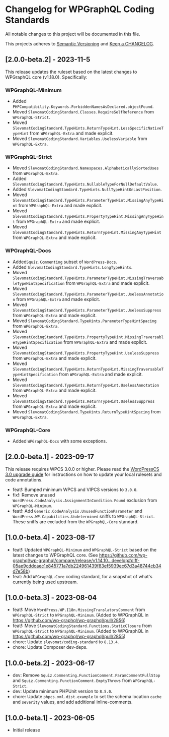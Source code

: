 # Changelog for WPGraphQL Coding Standards

All notable changes to this project will be documented in this file.

This projects adheres to [Semantic Versioning](https://semver.org/) and [Keep a CHANGELOG](https://keepachangelog.com/).

## [2.0.0-beta.2] - 2023-11-5

This release updates the ruleset based on the latest changes to WPGraphQL core (v1.18.0). Specifically:

### WPGraphQL-Minimum
- Added `PHPCompatibility.Keywords.ForbiddenNamesAsDeclared.objectFound`.
- Moved `SlevomatCodingStandard.Classes.RequireSelfReference` from `WPGraphQL-Strict`.
- Moved `SlevomatCodingStandard.TypeHints.ReturnTypeHint.LessSpecificNativeTypeHint` from `WPGraphQL-Extra` and made explicit.
- Moved `SlevomatCodingStandard.Variables.UselessVariable` from `WPGraphQL-Extra`.

### WPGraphQL-Strict
- Moved `SlevomatCodingStandard.Namespaces.AlphabeticallySortedUses` from `WPGraphQL-Extra`.
- Added `SlevomatCodingStandard.TypeHints.NullableTypeForNullDefaultValue`.
- Added `SlevomatCodingStandard.TypeHints.NullTypeHintOnLastPosition`.
- Moved `SlevomatCodingStandard.TypeHints.ParameterTypeHint.MissingAnyTypeHint` from `WPGraphQL-Extra` and made explicit.
- Moved `SlevomatCodingStandard.TypeHints.PropertyTypeHint.MissingAnyTypeHint` from `WPGraphQL-Extra` and made explicit.
- Moved `SlevomatCodingStandard.TypeHints.ReturnTypeHint.MissingAnyTypeHint` from `WPGraphQL-Extra` and made explicit.

### WPGraphQL-Docs
- Added`Squiz.Commenting` subset of `WordPress-Docs`.
- Added `SlevomatCodingStandard.TypeHints.LongTypeHints`.
- Moved `SlevomatCodingStandard.TypeHints.ParameterTypeHint.MissingTraversableTypeHintSpecification` from `WPGraphQL-Extra` and made explicit.
- Moved `SlevomatCodingStandard.TypeHints.ParameterTypeHint.UselessAnnotation` from `WPGraphQL-Extra` and made explicit.
- Moved `SlevomatCodingStandard.TypeHints.ParameterTypeHint.UselessSuppress` from `WPGraphQL-Extra` and made explicit.
- Moved `SlevomatCodingStandard.TypeHints.ParameterTypeHintSpacing` from `WPGraphQL-Extra`.
- Moved `SlevomatCodingStandard.TypeHints.PropertyTypeHint.MissingTraversableTypeHintSpecification` from `WPGraphQL-Extra` and made explicit.
- Moved `SlevomatCodingStandard.TypeHints.PropertyTypeHint.UselessSuppress` from `WPGraphQL-Extra` and made explicit.
- Moved `SlevomatCodingStandard.TypeHints.ReturnTypeHint.MissingTraversableTypeHintSpecification` from `WPGraphQL-Extra` and made explicit.
- Moved `SlevomatCodingStandard.TypeHints.ReturnTypeHint.UselessAnnotation` from `WPGraphQL-Extra` and made explicit.
- Moved `SlevomatCodingStandard.TypeHints.ReturnTypeHint.UselessSuppress` from `WPGraphQL-Extra` and made explicit.
- Moved `SlevomatCodingStandard.TypeHints.ReturnTypeHintSpacing` from `WPGraphQL-Extra`.

### WPGraphQL-Core
- Added `WPGraphQL-Docs` with some exceptions.

## [2.0.0-beta.1] - 2023-09-17

This release requires WPCS 3.0.0 or higher. Please read the [WordPressCS 3.0 upgrade guide](https://github.com/WordPress/WordPress-Coding-Standards/wiki/Upgrade-Guide-to-WordPressCS-3.0.0-for-ruleset-maintainers) for instructions on how to update your local rulesets and code annotations.

- feat!: Bumped minimum WPCS and VIPCS versions to `3.0.0`.
- fix!: Remove unused `WordPress.CodeAnalysis.AssignmentInCondition.Found` exclusion from `WPGraphQL-Minimum`.
- feat!: Add `Generic.CodeAnalysis.UnusedFunctionParameter` and `WordPress.WP.Capabilities.Undetermined` sniffs to `WPGraphQL-Strict`. These sniffs are excluded from the `WPGraphQL-Core` standard.

## [1.0.0-beta.4] - 2023-08-17
- feat!: Updated `WPGraphQL-Minimum` and `WPGraphQL-Strict` based on the latest changes to WPGraphQL core. (See https://github.com/wp-graphql/wp-graphql/compare/release/v1.14.10...develop#diff-05ae9cddcaec1e845771a7db224961439f83ef5939ec67d3a48744cb34d7e58b)
- feat: Add `WPGraphQL-Core` coding standard, for a snapshot of what's currently being used upstream.

## [1.0.0-beta.3] - 2023-08-04
- feat!: Move `WordPress.WP.I18n.MissingTranslatorsComment` from `WPGraphQL-Strict` to `WPGraphQL-Minimum`. (Added to WPGraphQL in https://github.com/wp-graphql/wp-graphql/pull/2856)
- feat!: Move `SlevomatCodingStandard.Functions.StaticClosure` from `WPGraphQL-Strict` to `WPGraphQL-Minimum`. (Added to WPGraphQL in https://github.com/wp-graphql/wp-graphql/pull/2855)
- chore: Update `slevomat/coding-standard` to `8.13.4`.
- chore: Update Composer dev-deps.

## [1.0.0-beta.2] - 2023-06-17
- dev: Remove `Squiz.Commenting.FunctionComment.ParamCommentFullStop` and `Squiz.Commenting.FunctionComment.EmptyThrows` from `WPGraphQL-Strict`.
- dev: Update minimum PHPUnit version to `8.5.0`.
- chore: Update `phpcs.xml.dist.example` to set the schema location `cache` and `severity` values, and add additional inline-comments.

## [1.0.0-beta.1] - 2023-06-05
- Initial release
